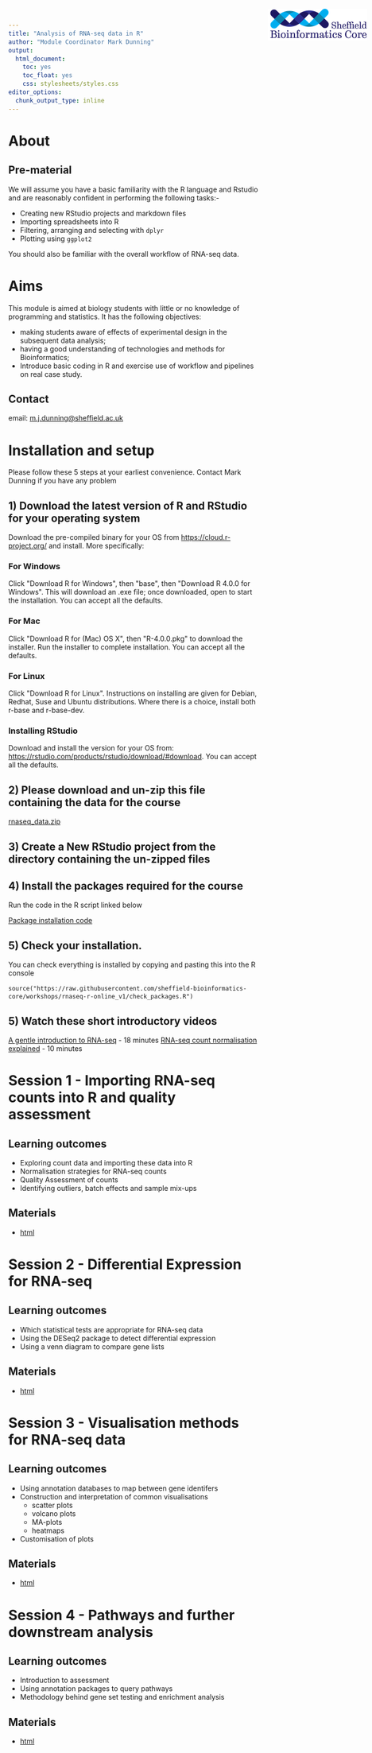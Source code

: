 ```yaml
---
title: "Analysis of RNA-seq data in R"
author: "Module Coordinator Mark Dunning"
output: 
  html_document: 
    toc: yes
    toc_float: yes
    css: stylesheets/styles.css
editor_options: 
  chunk_output_type: inline
---
```


<img src="images/logo-sm.png" style="position:absolute;top:40px;right:10px;" width="200" />

# About 

## Pre-material

We will assume you have a basic familiarity with the R language and Rstudio and are reasonably confident in performing the following tasks:-

- Creating new RStudio projects and markdown files
- Importing spreadsheets into R
- Filtering, arranging and selecting with `dplyr`
- Plotting using `ggplot2`

You should also be familiar with the overall workflow of RNA-seq data.


# Aims

This module is aimed at biology students with little or no knowledge of programming and statistics. It has the following objectives:

- making students aware of effects of experimental design in the subsequent data analysis;
- having a good understanding of technologies and methods for Bioinformatics;
- Introduce basic coding in R and exercise use of workflow and pipelines on real case study.



## Contact

email: [m.j.dunning@sheffield.ac.uk](m.j.dunning@sheffield.ac.uk)

# Installation and setup

Please follow these 5 steps at your earliest convenience. Contact Mark Dunning if you have any problem

## 1) Download the latest version of R and RStudio for your operating system

Download the pre-compiled binary for your OS from https://cloud.r-project.org/ and install. More specifically:

### For Windows

Click "Download R for Windows", then "base", then "Download R 4.0.0 for Windows". This will download an .exe file; once downloaded, open to start the installation. You can accept all the defaults.

### For Mac

Click "Download R for (Mac) OS X", then "R-4.0.0.pkg" to download the installer. Run the installer to complete installation. You can accept all the defaults.

### For Linux

Click "Download R for Linux". Instructions on installing are given for Debian, Redhat, Suse and Ubuntu distributions. Where there is a choice, install both r-base and r-base-dev.

### Installing RStudio

Download and install the version for your OS from: https://rstudio.com/products/rstudio/download/#download. You can accept all the defaults.

## 2) Please download and un-zip this file containing the data for the course

[rnaseq_data.zip](rnaseq_data.zip)

## 3) Create a New RStudio project from the directory containing the un-zipped files

## 4) Install the packages required for the course 

Run the code in the R script linked below

[Package installation code](https://raw.githubusercontent.com/sheffield-bioinformatics-core/workshops/rnaseq-r-online_v1/install_bioc_packages.R)

## 5) Check your installation. 

You can check everything is installed by copying and pasting this into the R console

```
source("https://raw.githubusercontent.com/sheffield-bioinformatics-core/workshops/rnaseq-r-online_v1/check_packages.R")

```

## 5) Watch these short introductory videos

[A gentle introduction to RNA-seq](https://youtu.be/tlf6wYJrwKY) - 18 minutes
[RNA-seq count normalisation explained](https://youtu.be/TTUrtCY2k-w) - 10 minutes




# Session 1 - Importing RNA-seq counts into R and quality assessment

## Learning outcomes

- Exploring count data and importing these data into R
- Normalisation strategies for RNA-seq counts
- Quality Assessment of counts
- Identifying outliers, batch effects and sample mix-ups


## Materials


- [html](session1.nb.html)

# Session 2 - Differential Expression for RNA-seq

## Learning outcomes

- Which statistical tests are appropriate for RNA-seq data
- Using the DESeq2 package to detect differential expression
- Using a venn diagram to compare gene lists


## Materials

- [html](session2.nb.html)


# Session 3 - Visualisation methods for RNA-seq data

## Learning outcomes

- Using annotation databases to map between gene identifers
- Construction and interpretation of common visualisations
    + scatter plots
    + volcano plots
    + MA-plots 
    + heatmaps
- Customisation of plots



## Materials

- [html](session3.nb.html)



# Session 4 - Pathways and further downstream analysis

## Learning outcomes

- Introduction to assessment
- Using annotation packages to query pathways
- Methodology behind gene set testing and enrichment analysis


## Materials

- [html](session4.nb.html)
